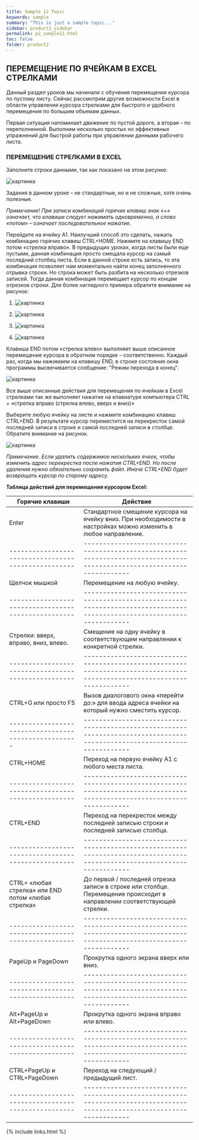 ```yaml
---
title: Sample 12 Topic
keywords: sample
summary: "This is just a sample topic..."
sidebar: product2_sidebar
permalink: p2_sample12.html
toc: false
folder: product2
---
```


## ПЕРЕМЕЩЕНИЕ ПО ЯЧЕЙКАМ В EXCEL СТРЕЛКАМИ

Данный раздел уроков мы начинали с обучения перемещения курсора по пустому листу. Сейчас рассмотрим другие возможности Excel в области управления курсора стрелками для быстрого и удобного перемещения по большим объемам данных.

Первая ситуация напоминает движение по пустой дороге, а вторая – по переполненной. Выполним несколько простых но эффективных упражнений для быстрой работы при управлении данными рабочего листа.

### ПЕРЕМЕЩЕНИЕ СТРЕЛКАМИ В EXCEL

Заполните строки данными, так как показано на этом рисунке:

![картинка](/images/img11.png)

Задания в данном уроке – не стандартные, но и не сложные, хотя очень полезные.

_Примечание! При записи комбинаций горячих клавиш знак «+» означает, что клавиши следует нажимать одновременно, а слово «потом» – означает последовательное нажатие._

Перейдите на ячейку А1. Наилучший способ это сделать, нажать комбинацию горячих клавиш CTRL+HOME. Нажмите на клавишу END потом «стрелка вправо». В предыдущих уроках, когда листы были еще пустыми, данная комбинация просто смещала курсор на самый последний столбец листа. Если в данной строке есть запись, то эта комбинация позволяет нам моментально найти конец заполненного отрывка строки. Но строка может быть разбита на несколько отрезков записей. Тогда данная комбинация перемещает курсор по концам отрезков строки. Для более наглядного примера обратите внимание на рисунок:

1. ![картинка](/images/img11.png)

2. ![картинка](/images/img11.png)

3. ![картинка](/images/img11.png)

4. ![картинка](/images/img11.png)

Клавиша END потом «стрелка влево» выполняет выше описанное перемещение курсора в обратном порядке – соответственно. Каждый раз, когда мы нажимаем на клавишу END, в строке состояния окна программы высвечивается сообщение: "Режим перехода в конец".

![картинка](/images/img11.png)

Все выше описанные действия для перемещения по ячейкам в Excel стрелками так же выполняет нажатие на клавиатуре компьютера CTRL + «стрелка вправо (стрелка влево, вверх и вниз)»

Выберите любую ячейку на листе и нажмите комбинацию клавиш CTRL+END. В результате курсор переместится на перекресток самой последней записи в строке и самой последней записи в столбце. Обратите внимание на рисунок.

![картинка](/images/img11.png)

_Примечание. Если удалить содержимое нескольких ячеек, чтобы изменить адрес перекрестка после нажатия CTRL+END. Но после удаления нужно обязательно сохранить файл. Иначе CTRL+END будет возвращать курсор по старому адресу._

**Таблица действий для перемещения курсором Excel:**

| **Горячие клавиши**                                 | **Действие**                                                                                                             |
| --------------------------------------------------- | ------------------------------------------------------------------------------------------------------------------------ |
| Enter	                                              | Стандартное смещение курсора на ячейку вниз. При необходимости в настройках можно изменить в любое направление.          |
| --------------------------------------------------- | ------------------------------------------------------------------------------------------------------------------------ |
| Щелчок мышкой                                       |	Перемещение на любую ячейку.                                                                                             |
| --------------------------------------------------- | ------------------------------------------------------------------------------------------------------------------------ |
| Стрелки: вверх, вправо, вниз, влево.                | Смещение на одну ячейку в соответствующем направлении к конкретной стрелки.                                              |
| --------------------------------------------------- | ------------------------------------------------------------------------------------------------------------------------ |
| CTRL+G или просто F5                                | Вызов диалогового окна «перейти до:» для ввода адреса ячейки на который нужно сместить курсор.                           |
|---------------------------------------------------- | ------------------------------------------------------------------------------------------------------------------------ |
| CTRL+HOME                                           | Переход на первую ячейку А1 с любого места листа.                                                                        |
| --------------------------------------------------- | ------------------------------------------------------------------------------------------------------------------------ |
| CTRL+END                                            | Переход на перекресток между последней записью строки и последней записью столбца.                                       |
| --------------------------------------------------- | ------------------------------------------------------------------------------------------------------------------------ |
| CTRL+ «любая стрелка» или END потом «любая стрелка» |	До первой / последней отрезка записи в строке или столбце. Перемещение происходит в направлении соответствующей стрелки. |
| --------------------------------------------------- | ------------------------------------------------------------------------------------------------------------------------ |
| PageUp и PageDown                                   | Прокрутка одного экрана вверх или вниз.                                                                                  |
| --------------------------------------------------- | ------------------------------------------------------------------------------------------------------------------------ |
| Alt+PageUp и Alt+PageDown                           | Прокрутка одного экрана вправо или влево.                                                                                |
| --------------------------------------------------- | ------------------------------------------------------------------------------------------------------------------------ |
| CTRL+PageUp и CTRL+PageDown                         |	Переход на следующий / предыдущий лист.                                                                                  |
| --------------------------------------------------- | ------------------------------------------------------------------------------------------------------------------------ |

{% include links.html %}
